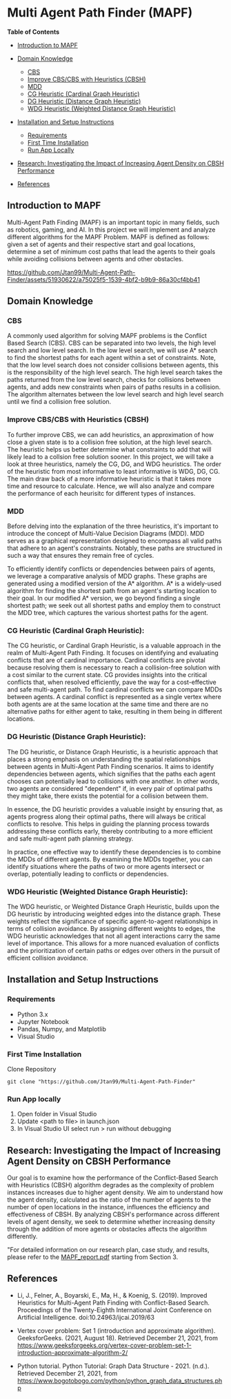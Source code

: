 # Multi Agent Path Finder (MAPF)

**Table of Contents**
- [Introduction to MAPF](#introduction-to-mapf)
- [Domain Knowledge](#domain-knowledge)
  - [CBS](#cbs)
  - [Improve CBS/CBS with Heuristics (CBSH)](#improve-cbscbs-with-heuristics-cbsh)
  - [MDD](#mdd)
  - [CG Heuristic (Cardinal Graph Heuristic)](#cg-heuristic-cardinal-graph-heuristic)
  - [DG Heuristic (Distance Graph Heuristic)](#dg-heuristic-distance-graph-heuristic)
  - [WDG Heuristic (Weighted Distance Graph Heuristic)](#wdg-heuristic-weighted-distance-graph-heuristic)
- [Installation and Setup Instructions](#installation-and-setup-instructions)
  - [Requirements](#requirements)
  - [First Time Installation](#first-time-installation)
  - [Run App Locally](#run-app-locally)
- [Research: Investigating the Impact of Increasing Agent Density on CBSH Performance](#research-investigating-the-impact-of-increasing-agent-density-on-cbsh-performance)

- [References](#references)
## Introduction to MAPF
Multi-Agent Path Finding (MAPF)  is an important topic in many fields, such as robotics, gaming, and AI. In this project we will implement and analyze different algorithms for the MAPF Problem. MAPF is defined as follows: given a set of agents and their respective start and goal locations, determine a set of minimum cost paths that lead the agents to their goals while avoiding collisions between agents and other obstacles.

https://github.com/Jtan99/Multi-Agent-Path-Finder/assets/51930622/a75025f5-1539-4bf2-b9b9-86a30cf4bb41

## Domain Knowledge
### CBS
A commonly used algorithm for solving MAPF problems is the Conflict Based Search (CBS). CBS can be separated into two levels, the high level search and low level search. In the low level search, we will use A* search to find the shortest paths for each agent within a set of constraints. Note, that the low level search does not consider collisions between agents, this is the responsibility of the high level search. The high level search takes the paths returned from the low level search, checks for collisions between agents, and adds new constraints when pairs of paths results in a collision. The algorithm alternates between the low level search and high level search until we find a collision free solution.

### Improve CBS/CBS with Heuristics (CBSH)
To further improve CBS, we can add heuristics, an approximation of how close a given state is to a collision free solution, at the high level search. The heuristic helps us better determine what constraints to add that will likely lead to a collsion free solution sooner. In this project, we will take a look at three heuristics, namely the CG, DG, and WDG heuristics. The order of the heuristic from most informative to least informative is WDG, DG, CG. The main draw back of a more informative heuristic is that it takes more time and resource to calculate. Hence, we will also analyze and compare the performance of each heurisitc for different types of instances.

### MDD
Before delving into the explanation of the three heuristics, it's important to introduce the concept of Multi-Value Decision Diagrams (MDD). MDD serves as a graphical representation designed to encompass all valid paths that adhere to an agent's constraints. Notably, these paths are structured in such a way that ensures they remain free of cycles.

To efficiently identify conflicts or dependencies between pairs of agents, we leverage a comparative analysis of MDD graphs. These graphs are generated using a modified version of the A* algorithm. A* is a widely-used algorithm for finding the shortest path from an agent's starting location to their goal. In our modified A* version, we go beyond finding a single shortest path; we seek out all shortest paths and employ them to construct the MDD tree, which captures the various shortest paths for the agent.

### CG Heuristic (Cardinal Graph Heuristic):
The CG heuristic, or Cardinal Graph Heuristic, is a valuable approach in the realm of Multi-Agent Path Finding. It focuses on identifying and evaluating conflicts that are of cardinal importance. Cardinal conflicts are pivotal because resolving them is necessary to reach a collision-free solution with a cost similar to the current state. CG provides insights into the critical conflicts that, when resolved efficiently, pave the way for a cost-effective and safe multi-agent path. To find cardinal conflicts we can compare MDDs between agents. A cardinal conflict is represented as a single vertex where both agents are at the same location at the same time and there are no alternative paths for either agent to take, resulting in them being in different locations.

### DG Heuristic (Distance Graph Heuristic):
The DG heuristic, or Distance Graph Heuristic, is a heuristic approach that places a strong emphasis on understanding the spatial relationships between agents in Multi-Agent Path Finding scenarios. It aims to identify dependencies between agents, which signifies that the paths each agent chooses can potentially lead to collisions with one another. In other words, two agents are considered "dependent" if, in every pair of optimal paths they might take, there exists the potential for a collision between them.

In essence, the DG heuristic provides a valuable insight by ensuring that, as agents progress along their optimal paths, there will always be critical conflicts to resolve. This helps in guiding the planning process towards addressing these conflicts early, thereby contributing to a more efficient and safe multi-agent path planning strategy.

In practice, one effective way to identify these dependencies is to combine the MDDs of different agents. By examining the MDDs together, you can identify situations where the paths of two or more agents intersect or overlap, potentially leading to conflicts or dependencies.

### WDG Heuristic (Weighted Distance Graph Heuristic):
The WDG heuristic, or Weighted Distance Graph Heuristic, builds upon the DG heuristic by introducing weighted edges into the distance graph. These weights reflect the significance of specific agent-to-agent relationships in terms of collision avoidance. By assigning different weights to edges, the WDG heuristic acknowledges that not all agent interactions carry the same level of importance. This allows for a more nuanced evaluation of conflicts and the prioritization of certain paths or edges over others in the pursuit of efficient collision avoidance.

## Installation and Setup Instructions
### Requirements
- Python 3.x
- Jupyter Notebook
- Pandas, Numpy, and Matplotlib
- Visual Studio
### First Time Installation
Clone Repository

    git clone "https://github.com/Jtan99/Multi-Agent-Path-Finder"
### Run App locally
  1. Open folder in Visual Studio
  2. Update &lt;path to file> in launch.json
  3. In Visual Studio UI select run > run without debugging


## Research: Investigating the Impact of Increasing Agent Density on CBSH Performance
Our goal is to examine how the performance of the Conflict-Based Search with Heuristics (CBSH) algorithm degrades as the complexity of problem instances increases due to higher agent density. We aim to understand how the agent density, calculated as the ratio of the number of agents to the number of open locations in the instance, influences the efficiency and effectiveness of CBSH. By analyzing CBSH's performance across different levels of agent density, we seek to determine whether increasing density through the addition of more agents or obstacles affects the algorithm differently.

"For detailed information on our research plan, case study, and results, please refer to the  [MAPF_report.pdf](https://github.com/Jtan99/Multi-Agent-Path-Finder/blob/master/MAPF_report.pdf) starting from Section 3.

## References
- Li, J., Felner, A., Boyarski, E., Ma, H., & Koenig, S. (2019). Improved Heuristics for Multi-Agent Path Finding with Conflict-Based Search. Proceedings of the Twenty-Eighth International Joint Conference on Artificial Intelligence. doi:10.24963/ijcai.2019/63

- Vertex cover problem: Set 1 (introduction and approximate algorithm). GeeksforGeeks. (2021, August 18). Retrieved December 21, 2021, from https://www.geeksforgeeks.org/vertex-cover-problem-set-1-introduction-approximate-algorithm-2/ 

- Python tutorial. Python Tutorial: Graph Data Structure - 2021. (n.d.). Retrieved December 21, 2021, from https://www.bogotobogo.com/python/python_graph_data_structures.php 
